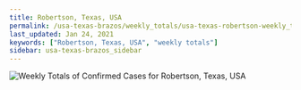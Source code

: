 ```yaml
---
title: Robertson, Texas, USA
permalink: /usa-texas-brazos/weekly_totals/usa-texas-robertson-weekly_totals.html
last_updated: Jan 24, 2021
keywords: ["Robertson, Texas, USA", "weekly totals"]
sidebar: usa-texas-brazos_sidebar
---
```


![Weekly Totals of Confirmed Cases for Robertson, Texas, USA](/covid_tracker/images/graphs/usa-texas-robertson-weekly_totals_graph.png)
